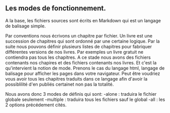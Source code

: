
## Les modes de fonctionnement.

A la base, les fichiers sources sont écrits en Markdown qui est un langage de balisage simple.

Par conventions nous écrivons un chapitre par fichier. Un livre est une succession de chapitres qui sont ordonné par une certaine logique.
Par la suite nous pouvons définir plusieurs listes de chapitres pour fabriquer différentes versions de nos livres.
Par exemples un livre gratuit ne contiendra pas tous les chapitres.
A ce stade nous avons des fichiers contenants nos chapires et des fichiers contenants nos livres. Et c'est la qu'intervient la notion de mode.
Prenons le cas du langage html, langage de balisage pour afficher les pages dans votre navigateur. Peut être voudriez vous avoir tous les chapitres traduits dans ce langage afin d'avoir la possiblilité d'en publiés certainet non pas la totalité.

Nous avons donc 3 modes de définis qui sont:
-alone : traduira le fichier globale seulement
-multiple : traduira tous les fichiers sauf le global
-all : les 2 options précédement cités.
